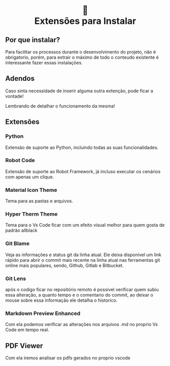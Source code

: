 <h1 align="center">
🔖<br>Extensões para Instalar
</h1>

## Por que instalar?
Para facilitar os processos durante o desenvolvimento do projeto, não é obrigatorio, porém, para extrair o máximo de todo o conteudo existente é interessante fazer essas instalações.

## Adendos
Caso sinta necessidade de inserir alguma outra extenção, pode ficar a vontade!

Lembrando de detalhar o funcionamento da mesma!

## Extensões
### Python
Extensão de suporte ao Python, incluindo todas as suas funcionalidades.

### Robot Code
Extensão de suporte ao Robot Framework, já incluso executar os cenários com apenas um clique.

### Material Icon Theme
Tema para as pastas e arquivos.

### Hyper Therm Theme
Tema para o Vs Code ficar com um efeito visual melhor para quem gosta de padrão allblack

### Git Blame
Veja as informações e status git da linha atual.
Ele deixa disponivel um link rápido para abrir o commit mais recente na linha atual nas ferramentas git online mais populares, sendo, Github, Gitlab e Bitbucket.

### Git Lens
após o codigo ficar no repositório remoto é possivel verificar quem subiu essa alteração, a quanto tempo e o comentario do commit, ao deixar o mouse sobre essa informação ele detalha o historico.

### Markdown Preview Enhanced
Com ela podemos verificar as alterações nos arquivos .md no proprio Vs Code em tempo real.

## PDF Viewer
Com ela iremos analisar os pdfs gerados no proprio vscode
